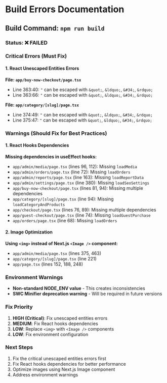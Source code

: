 # Build Errors Documentation

## Build Command: `npm run build`

### Status: ❌ FAILED

### Critical Errors (Must Fix)

#### 1. React Unescaped Entities Errors

**File: `app/buy-now-checkout/page.tsx`**
- Line 363:40: `"` can be escaped with `&quot;`, `&ldquo;`, `&#34;`, `&rdquo;`
- Line 363:66: `"` can be escaped with `&quot;`, `&ldquo;`, `&#34;`, `&rdquo;`

**File: `app/category/[slug]/page.tsx`**
- Line 374:49: `"` can be escaped with `&quot;`, `&ldquo;`, `&#34;`, `&rdquo;`
- Line 375:47: `"` can be escaped with `&quot;`, `&ldquo;`, `&#34;`, `&rdquo;`

### Warnings (Should Fix for Best Practices)

#### 1. React Hooks Dependencies

**Missing dependencies in useEffect hooks:**

- `app/admin/media/page.tsx` (lines 96, 112): Missing `loadMedia`
- `app/admin/orders/page.tsx` (line 72): Missing `loadOrders`
- `app/admin/reports/page.tsx` (line 163): Missing `loadReportData`
- `app/admin/settings/page.tsx` (line 380): Missing `loadSeoSettings`
- `app/buy-now-checkout/page.tsx` (lines 81, 94): Missing multiple dependencies
- `app/category/[slug]/page.tsx` (line 94): Missing `loadCategoryAndProducts`
- `app/checkout/page.tsx` (lines 76, 89): Missing multiple dependencies
- `app/guest-checkout/page.tsx` (line 74): Missing `loadGuestPurchase`
- `app/orders/page.tsx` (line 68): Missing `loadOrders`

#### 2. Image Optimization

**Using `<img>` instead of Next.js `<Image />` component:**

- `app/admin/media/page.tsx` (lines 375, 463)
- `app/category/[slug]/page.tsx` (line 221)
- `app/page.tsx` (lines 152, 188, 248)

### Environment Warnings

- **Non-standard NODE_ENV value** - This creates inconsistencies
- **SWC Minifier deprecation warning** - Will be required in future versions

### Fix Priority

1. **HIGH (Critical)**: Fix unescaped entities errors
2. **MEDIUM**: Fix React hooks dependencies
3. **LOW**: Replace `<img>` with `<Image />` components
4. **LOW**: Fix environment configuration

### Next Steps

1. Fix the critical unescaped entities errors first
2. Fix React hooks dependencies for better performance
3. Optimize images using Next.js Image component
4. Address environment warnings
